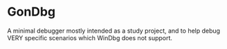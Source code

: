 # GonDbg
A minimal debugger mostly intended as a study project, and to help debug VERY specific scenarios which WinDbg does not support.

